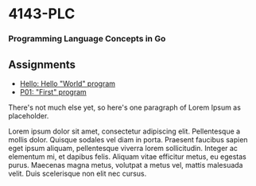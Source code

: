 # 4143-PLC
### Programming Language Concepts in Go

## Assignments
- [Hello: Hello "World" program](./assignments/Hello/)
- [P01: "First" program](./assignments/P01)

There's not much else yet, so here's one paragraph of Lorem Ipsum as placeholder.

Lorem ipsum dolor sit amet, consectetur adipiscing elit. Pellentesque a mollis dolor. Quisque sodales vel diam in porta. Praesent faucibus sapien eget ipsum aliquam, pellentesque viverra lorem sollicitudin. Integer ac elementum mi, et dapibus felis. Aliquam vitae efficitur metus, eu egestas purus. Maecenas magna metus, volutpat a metus vel, mattis malesuada velit. Duis scelerisque non elit nec cursus. 
